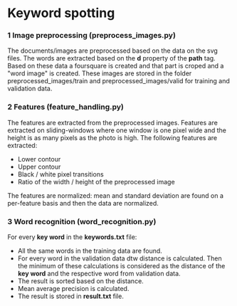 # Keyword spotting

### 1 Image preprocessing (preprocess_images.py)

The documents/images are preprocessed based on the data on the svg files. The words are extracted based on the **d** property of the **path** tag. 
Based on these data a foursquare is created and that part is croped and a "word image" is created. These images are stored in the folder
preprocessed_images/train and preprocessed_images/valid for training and validation data.

### 2 Features (feature_handling.py)
The features are extracted from the preprocessed images. Features are extracted on sliding-windows where one window is one pixel wide and the height is 
as many pixels as the photo is high. The following features are extracted:
 - Lower contour
 - Upper contour
 - Black / white pixel transitions
 - Ratio of the width / height of the preprocessed image
 
 The features are normalized: mean and standard deviation are found on a per-feature basis and then the data are normalized.
 
 ### 3 Word recognition (word_recognition.py)
 
For every **key word** in the **keywords.txt** file:
 - All the same words in the training data are found.
 - For every word in the validation data dtw distance is calculated. Then the minimum of these calculations is considered as the distance
 of the **key word** and the respective word from validation data.
 - The result is sorted based on the distance.
 - Mean average precision is calculated.
 - The result is stored in **result.txt** file.
 
